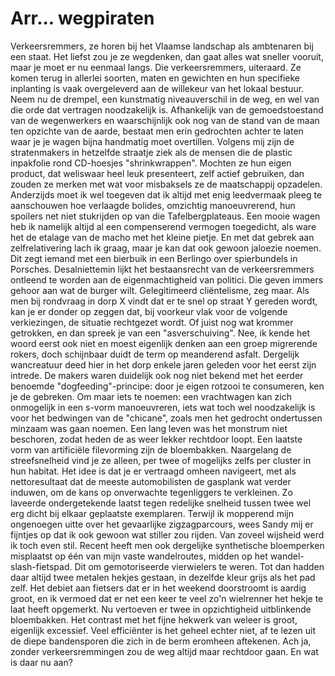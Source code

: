 # Arr... wegpiraten

Verkeersremmers, ze horen bij het Vlaamse landschap als ambtenaren bij een staat. Het liefst zou je ze wegdenken, dan gaat alles wat sneller vooruit, maar je moet er nu eenmaal langs. Die verkeersremmers, uiteraard. Ze komen terug in allerlei soorten, maten en gewichten en hun specifieke inplanting is vaak overgeleverd aan de willekeur van het lokaal bestuur.
Neem nu de drempel, een kunstmatig niveauverschil in de weg, en wel van die orde dat vertragen noodzakelijk is. Afhankelijk van de gemoedstoestand van de wegenwerkers en waarschijnlijk ook nog van de stand van de maan ten opzichte van de aarde, bestaat men erin gedrochten achter te laten waar je je wagen bijna handmatig moet overtillen. Volgens mij zijn de stratenmakers in hetzelfde straatje ziek als de mensen die de plastic inpakfolie rond CD-hoesjes "shrinkwrappen". Mochten ze hun eigen product, dat weliswaar heel leuk presenteert, zelf actief gebruiken, dan zouden ze merken met wat voor misbaksels ze de maatschappij opzadelen.
Anderzijds moet ik wel toegeven dat ik altijd met enig leedvermaak pleeg te aanschouwen hoe verlaagde bolides, omzichtig manoeuvrerend, hun spoilers net niet stukrijden op van die Tafelbergplateaus. Een mooie wagen heb ik namelijk altijd al een compenserend vermogen toegedicht, als ware het de etalage van de macho met het kleine pietje. En met dat gebrek aan zelfrelativering lach ik graag, maar je kan dat ook gewoon jaloezie noemen. Dit zegt iemand met een bierbuik in een Berlingo over spierbundels in Porsches.
Desalniettemin lijkt het bestaansrecht van de verkeersremmers ontleend te worden aan de eigenmachtigheid van politici. Die geven immers gehoor aan wat de burger wilt. Gelegitimeerd cliëntelisme, zeg maar. Als men bij rondvraag in dorp X vindt dat er te snel op straat Y gereden wordt, kan je er donder op zeggen dat, bij voorkeur vlak voor de volgende verkiezingen, de situatie rechtgezet wordt. Of juist nog wat krommer getrokken, en dan spreek je van een "asverschuiving".
Nee, ik kende het woord eerst ook niet en moest eigenlijk denken aan een groep migrerende rokers, doch schijnbaar duidt de term op meanderend asfalt. Dergelijk wancreatuur deed hier in het dorp enkele jaren geleden voor het eerst zijn intrede. De makers waren duidelijk ook nog niet bekend met het eerder benoemde "dogfeeding"-principe: door je eigen rotzooi te consumeren, ken je de gebreken. Om maar iets te noemen: een vrachtwagen kan zich onmogelijk in een s-vorm manoeuvreren, iets wat toch wel noodzakelijk is voor het bedwingen van de "chicane", zoals men het gedrocht ondertussen minzaam was gaan noemen. Een lang leven was het monstrum niet beschoren, zodat heden de as weer lekker rechtdoor loopt.
Een laatste vorm van artificiële filevorming zijn de bloembakken. Naargelang de streefsnelheid vind je ze alleen, per twee of mogelijks zelfs per cluster in hun habitat. Het idee is dat je er vertraagd omheen navigeert, met als nettoresultaat dat de meeste automobilisten de gasplank wat verder induwen, om de kans op onverwachte tegenliggers te verkleinen. Zo laveerde ondergetekende laatst tegen redelijke snelheid tussen twee wel erg dicht bij elkaar geplaatste exemplaren. Terwijl ik mopperend mijn ongenoegen uitte over het gevaarlijke zigzagparcours, wees Sandy mij er fijntjes op dat ik ook gewoon wat stiller zou rijden. Van zoveel wijsheid werd ik toch even stil.
Recent heeft men ook dergelijke synthetische bloemperken misplaatst op één van mijn vaste wandelroutes, midden op het wandel-slash-fietspad. Dit om gemotoriseerde vierwielers te weren. Tot dan hadden daar altijd twee metalen hekjes gestaan, in dezelfde kleur grijs als het pad zelf. Het debiet aan fietsers dat er in het weekend doorstroomt is aardig groot, en ik vermoed dat er net een keer te veel zo'n wielrenner het hekje te laat heeft opgemerkt. Nu vertoeven er twee in opzichtigheid uitblinkende bloembakken. Het contrast met het fijne hekwerk van weleer is groot, eigenlijk excessief. Veel efficiënter is het geheel echter niet, af te lezen uit de diepe bandensporen die zich in de berm eromheen aftekenen.
Ach ja, zonder verkeersremmingen zou de weg altijd maar rechtdoor gaan. En wat is daar nu aan?